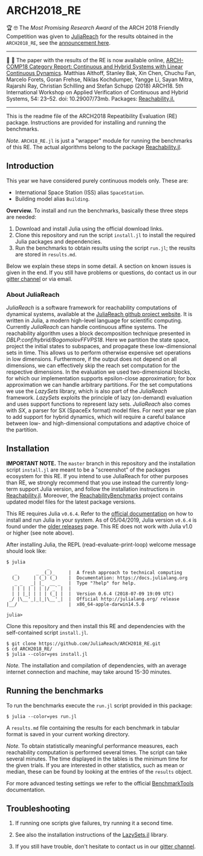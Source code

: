 # ARCH2018_RE

:trophy: :nerd_face: The *Most Promising Research Award* of the ARCH 2018 Friendly Competition was given to [JuliaReach](juliareach.org) for the results obtained in the `ARCH2018_RE`, see the [announcement here](https://cps-vo.org/node/55228).

---

:newspaper: :checkered_flag: The paper with the results of the RE is now available online, [ARCH-COMP18 Category Report: Continuous and Hybrid Systems with Linear Continuous Dynamics](https://easychair.org/publications/paper/4cGr). Matthias Althoff, Stanley Bak, Xin Chen, Chuchu Fan, Marcelo Forets, Goran Frehse, Niklas Kochdumper, Yangge Li, Sayan Mitra, Rajarshi Ray, Christian Schilling and Stefan Schupp (2018) ARCH18. 5th International Workshop on Applied Verification of Continuous and Hybrid Systems, 54: 23–52. doi: 10.29007/73mb. Packages: [Reachability.jl.](https://github.com/JuliaReach/Reachability.jl)

---

This is the readme file of the ARCH2018 Repeatibility Evaluation (RE) package.
Instructions are provided for installing and running the benchmarks.

*Note.* `ARCH18_RE.jl` is just a "wrapper" module for running the benchmarks of this RE.
The actual algorithms belong to the package [Reachability.jl](https://github.com/JuliaReach/Reachability.jl).

## Introduction

This year we have considered purely continuous models only. These are:

- International Space Station (ISS) alias `SpaceStation`.
- Building model alias `Building`.

**Overview.** To install and run the benchmarks, basically these three steps are needed:

1. Download and install Julia using the official download links.
2. Clone this repository and run the script `install.jl` to install the required
   Julia packages and dependencies.
3. Run the benchmarks to obtain results using the script `run.jl`; the reuslts
   are stored in `results.md`.

Below we explain these steps in some detail. A section on known issues is given
in the end. If you still have problems or questions, do contact us in
our [gitter channel](https://gitter.im/JuliaReach/Lobby) or via email.

### About JuliaReach

*JuliaReach* is a software framework for reachability computations of dynamical systems, available at the [JuliaReach github project website](http://github.com/JuliaReach).
It is written in Julia, a modern high-level language for scientific computing.
Currently *JuliaReach* can handle continuous affine systems. The reachability algorithm uses a block decomposition technique presented in *DBLP:conf/hybrid/BogomolovFFVPS18*.
Here we partition the state space, project the initial states to subspaces, and propagate these low-dimensional sets in time. This allows us to perform otherwise expensive set operations in low dimensions. Furthermore, if the output does not depend on all dimensions, we can effectively skip the reach set computation for the respective dimensions. In the evaluation we used two-dimensional blocks, for which our implementation supports epsilon-close approximation; for box approximation we can handle arbitrary partitions.
For the set computations we use the *LazySets* library, which is also part of the *JuliaReach* framework.
*LazySets* exploits the principle of lazy (on-demand) evaluation and uses support functions to represent lazy sets.
*JuliaReach* also comes with *SX*, a parser for SX (SpaceEx format) model files.
For next year we plan to add support for hybrid dynamics, which will require a careful balance between low- and high-dimensional computations and adaptive choice of the partition.

## Installation

**IMPORTANT NOTE.** The `master` branch in this repository and the installation
script `install.jl` are meant to be a "screenshot" of the packages ecosystem for
this RE. If you intend to use JuliaReach for other purposes than RE, we strongly recommend
that you use instead the currently long-term support Julia version, and follow the installation
instructions in [Reachability.jl](https://github.com/JuliaReach/Reachability.jl).
Moreover, the [ReachabilityBenchmarks](https://github.com/JuliaReach/ReachabilityBenchmarks.jl)
project contains updated model files for the latest package versions.

This RE requires Julia `v0.6.4`. Refer to the [official documentation](https://julialang.org/downloads)
on how to install and run Julia in your system. As of 05/04/2019, Julia version
`v0.6.4` is found under the [older releases](https://julialang.org/downloads/oldreleases.html) page.
This RE does not work with Julia v1.0 or higher (see note above).

After installing Julia, the REPL (read-evaluate-print-loop) welcome message
should look like:

```
$ julia
               _
   _       _ _(_)_     |  A fresh approach to technical computing
  (_)     | (_) (_)    |  Documentation: https://docs.julialang.org
   _ _   _| |_  __ _   |  Type "?help" for help.
  | | | | | | |/ _` |  |
  | | |_| | | | (_| |  |  Version 0.6.4 (2018-07-09 19:09 UTC)
 _/ |\__'_|_|_|\__'_|  |  Official http://julialang.org/ release
|__/                   |  x86_64-apple-darwin14.5.0

julia>
```

Clone this repository and then install this RE and dependencies with the
self-contained script `install.jl`.

```
$ git clone https://github.com/JuliaReach/ARCH2018_RE.git
$ cd ARCH2018_RE/
$ julia --color=yes install.jl
```

*Note.* The installation and compilation of dependencies, with an average internet
connection and machine, may take around 15-30 minutes.

## Running the benchmarks

To run the benchmarks execute the `run.jl` script provided in this package:

```
$ julia --color=yes run.jl
```

A `results.md` file containing the results for each benchmark in tabular format is
saved in your current working directory.

*Note.*  To obtain statistically meaningful performance measures, each reachability
computation is performed several times. The script can take several minutes. The
time displayed in the tables is the minimum time for the given trials. If you are
interested in other statistics, such as mean or median, these can be found by
looking at the entries of the `results` object.

For more advanced testing settings we refer to the official
[BenchmarkTools](https://github.com/JuliaCI/BenchmarkTools.jl/blob/master/doc/manual.md)
documentation.

## Troubleshooting

1. If running one scripts give failures, try running it a second time.

2. See also the installation instructions of the [LazySets.jl](https://juliareach.github.io/LazySets.jl/latest/man/getting_started.html) library.

3. If you still have trouble, don't hesitate to contact us in our
[gitter channel](https://gitter.im/JuliaReach/Lobby).
